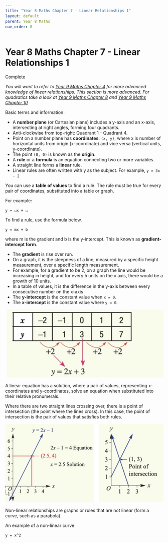 ```yaml
---
title: "Year 8 Maths Chapter 7 - Linear Relationships 1"
layout: default
parent: Year 8 Maths
nav_order: 8
---
```


# Year 8 Maths Chapter 7 - Linear Relationships 1

<label class="label label-green">Complete</label>

*You will want to refer to [Year 9 Maths Chapter 4](y9c4.html) for more advanced knowledge of linear relationships. This section is more advanced. For quadratics take a look at [Year 9 Maths Chapter 8](y9c8.html) and [Year 9 Maths Chapter 10](y9c10.html)*

Basic terms and information:

- A **number plane** (or Cartesian plane) includes a y-axis and an x-axis, intersecting at right angles, forming four quadrants.
- Anti-clockwise from top-right: Quadrant 1 - Quadrant 4.
- Point on a number plane has **coordinates**: `(x, y)`, where x is number of horizontal units from origin (x-coordinate) and vice versa (vertical units, y-coordinate).
- The point `(0, 0)` is known as the **origin**.
- A **rule** or a **formula** is an equation connecting two or more variables.
- A straight line forms a **linear** rule.
- Linear rules are often written with y as the subject. For example, `y = 3x - 2`

You can use a **table of values** to find a rule. The rule must be true for every pair of coordinates, substituted into a table or graph.

For example:

	y = ☐x + ☐

To find a rule, use the formula below.

	y = mx + b

where m is the gradient and b is the y-intercept. This is known as **gradient-intercept form**.

- The **gradient** is rise over run. 
- On a graph, it is the steepness of a line, measured by a specific height measurement, over a specific length measurement. 
- For example, for a gradient to be 2, on a graph the line would be increasing in height, and for every 5 units on the x axis, there would be a growth of 10 units. 
- In a table of values, it is the difference in the y-axis between every consecutive number on the x-axis
- The **y-intercept** is the constant value when `x = 0`. 
- The **x-intercept** is the constant value where `y = 0`.

![Gradient-intercept form](resources/maths/linear1.jpg)


A linear equation has a solution, where a pair of values, representing x-coordinates and y-coordinates, solve an equation when substituted into their relative pronumerals.

Where there are two straight lines crossing over, there is a point of intersection (the point where the lines cross). In this case, the point of intersection is the pair of values that satisfies both rules.

![Point of intersection](resources/maths/linear2.jpg)

Non-linear relationships are graphs or rules that are not linear (form a curve, such as a parabola).

An example of a non-linear curve:

	y = x^2
